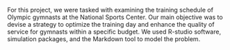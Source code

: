 For this project, we were tasked with examining the training schedule of Olympic gymnasts at the National Sports Center. Our main objective was to devise a strategy to optimize the training day and enhance the quality of service for gymnasts within a specific budget. We used R-studio software, simulation packages, and the Markdown tool to model the problem.
